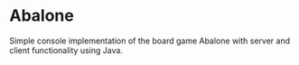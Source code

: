 # Abalone
Simple console implementation of the board game Abalone with server and client functionality using Java.
